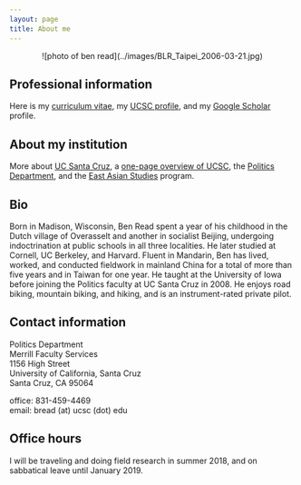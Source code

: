 ```yaml
---
layout: page
title: About me
---
```

<div style="text-align:center" markdown="1">
![photo of ben read](../images/BLR_Taipei_2006-03-21.jpg)
</div>

## Professional information

Here is my [curriculum vitae](BenRead-CurriculumVitae.pdf), my [UCSC profile](http://politics.ucsc.edu/faculty/singleton.php?&singleton=true&cruz_id=bread), and my [Google Scholar](http://scholar.google.com/citations?user=4f7G7WAAAAAJ) profile.

## About my institution

More about [UC Santa Cruz](http://www.ucsc.edu/), a [one-page overview of UCSC](ucsc-on-one-page.html), the [Politics Department](http://politics.ucsc.edu), and the [East Asian Studies](http://eastasianstudies.ucsc.edu/index.html) program.

## Bio
Born in Madison, Wisconsin, Ben Read spent a year of his childhood in the Dutch village of Overasselt and another in socialist Beijing, undergoing indoctrination at public schools in all three localities. He later studied at Cornell, UC Berkeley, and Harvard. Fluent in Mandarin, Ben has lived, worked, and conducted fieldwork in mainland China for a total of more than five years and in Taiwan for one year. He taught at the University of Iowa before joining the Politics faculty at UC Santa Cruz in 2008. He enjoys road biking, mountain biking, and hiking, and is an instrument-rated private pilot.

## Contact information

Politics Department  
Merrill Faculty Services  
1156 High Street  
University of California, Santa Cruz  
Santa Cruz, CA 95064

office: 831-459-4469  
email: bread (at) ucsc (dot) edu

## Office hours

I will be traveling and doing field research in summer 2018, and on sabbatical leave until January 2019.
